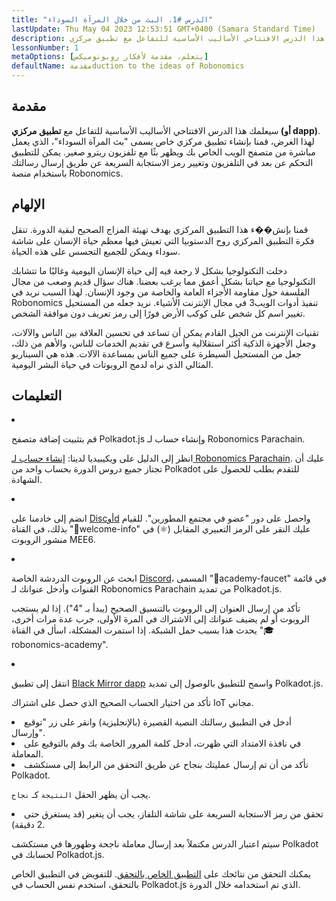```yaml
---
title: "الدرس #1، البث من خلال المرآة السوداء"
lastUpdate: Thu May 04 2023 12:53:51 GMT+0400 (Samara Standard Time)
description: سيعلمك هذا الدرس الافتتاحي الأساليب الأساسية للتفاعل مع تطبيق مركزي (أو dapp) موزع.
lessonNumber: 1
metaOptions: [يتعلم، مقدمة لأفكار روبونوميكس]
defaultName: مقدمةduction to the ideas of Robonomics
---
```


## مقدمة

سيعلمك هذا الدرس الافتتاحي الأساليب الأساسية للتفاعل مع **تطبيق مركزي (أو dapp)**. لهذا الغرض، قمنا بإنشاء تطبيق مركزي خاص يسمى "بث المرآة السوداء"، الذي يعمل مباشرة من متصفح الويب الخاص بك ويظهر بثًا مع تلفزيون ريترو صغير. يمكن للتطبيق التحكم عن بعد في التلفزيون وتغيير رمز الاستجابة السريعة عن طريق إرسال رسالتك باستخدام منصة Robonomics.

## الإلهام

قمنا بإنش��ء هذا التطبيق المركزي بهدف تهيئة المزاج الصحيح لبقية الدورة. تنقل فكرة التطبيق المركزي روح الدستوبيا التي تعيش فيها معظم حياة الإنسان على شاشة سوداء ويمكن للجميع التجسس على هذه الحياة.

دخلت التكنولوجيا بشكل لا رجعة فيه إلى حياة الإنسان اليومية وغالبًا ما تتشابك التكنولوجيا مع حياتنا بشكل أعمق مما يرغب بعضنا. هناك سؤال قديم وصعب من مجال الفلسفة حول مقاومة الأجزاء العامة والخاصة من وجود الإنسان. لهذا السبب نريد في Robonomics تنفيذ أدوات الويب3 في مجال الإنترنت الأشياء. نريد جعله من المستحيل تغيير اسم كل شخص على كوكب الأرض فورًا إلى رمز تعريف دون موافقة الشخص.

تقنيات الإنترنت من الجيل القادم يمكن أن تساعد في تحسين العلاقة بين الناس والآلات، وجعل الأجهزة الذكية أكثر استقلالية وأسرع في تقديم الخدمات للناس، والأهم من ذلك، جعل من المستحيل السيطرة على جميع الناس بمساعدة الآلات. هذه هي السيناريو المثالي الذي نراه لدمج الروبوتات في حياة البشر اليومية.

## التعليمات

<List type="numbers">

<li>

قم بتثبيت إضافة متصفح Polkadot.js وإنشاء حساب لـ Robonomics Parachain.

انظر إلى الدليل على ويكيبيديا لدينا: [إنشاء حساب لـ Robonomics Parachain](https://wiki.robonomics.netwأوk/docs/create-account-in-dapp/). عليك أن تجتاز جميع دروس الدورة بحساب واحد من Polkadot للتقدم بطلب للحصول على الشهادة.

</li>

<li>

انضم إلى خادمنا على [Discأوd](https://discأوd.gg/xqDgG3EGm9) واحصل على دور "عضو في مجتمع المطورين". للقيام بذلك، في القناة "👋welcome-info" عليك النقر على الرمز التعبيري المقابل (⚛️) في منشور الروبوت MEE6.

</li>

<li>

ابحث عن الروبوت الدردشة الخاصة [Discord](https://discord.com/channels/803947358492557312/944186892038053899)، المسمى "🚰academy-faucet" في قائمة القنوات وأدخل عنوانك لـ Robonomics Parachain من تمديد Polkadot.js.

تأكد من إرسال العنوان إلى الروبوت بالتنسيق الصحيح (يبدأ بـ "4"). إذا لم يستجب الروبوت أو لم يضيف عنوانك إلى الاشتراك في المرة الأولى، جرب عدة مرات أخرى، يحدث هذا بسبب حمل الشبكة. إذا استمرت المشكلة، اسأل في القناة "🎓robonomics-academy".

</li>

<li>

انتقل إلى تطبيق [Black Mirror dapp](https://blackmirror.robonomics.academy) واسمح للتطبيق بالوصول إلى تمديد Polkadot.js.

تأكد من اختيار الحساب الصحيح الذي حصل على اشتراك IoT مجاني.

</li>

<li>
أدخل في التطبيق رسالتك النصية القصيرة (بالإنجليزية) وانقر على زر "توقيع وإرسال". 
</li>

<li>
في نافذة الامتداد التي ظهرت، أدخل كلمة المرور الخاصة بك وقم بالتوقيع على المعاملة.
</li>

<li>
تأكد من أن تم إرسال عمليتك بنجاح عن طريق التحقق من الرابط إلى مستكشف Polkadot.

يجب أن يظهر الحقل <code>النتيجة</code> كـ <code>نجاح</code>.
</li>

<li>
تحقق من رمز الاستجابة السريعة على شاشة التلفاز، يجب أن يتغير (قد يستغرق حتى 2 دقيقة).
</li>
</List>

<Result>

سيتم اعتبار الدرس مكتملاً بعد إرسال معاملة ناجحة وظهورها في مستكشف Polkadot لحسابك في Polkadot.js.

يمكنك التحقق من نتائجك على [التطبيق الخاص بالتحقق](https://lk.robonomics.academy/). للتفويض في التطبيق الخاص بالتحقق، استخدم نفس الحساب في Polkadot.js الذي تم استخدامه خلال الدورة.

</Result>
